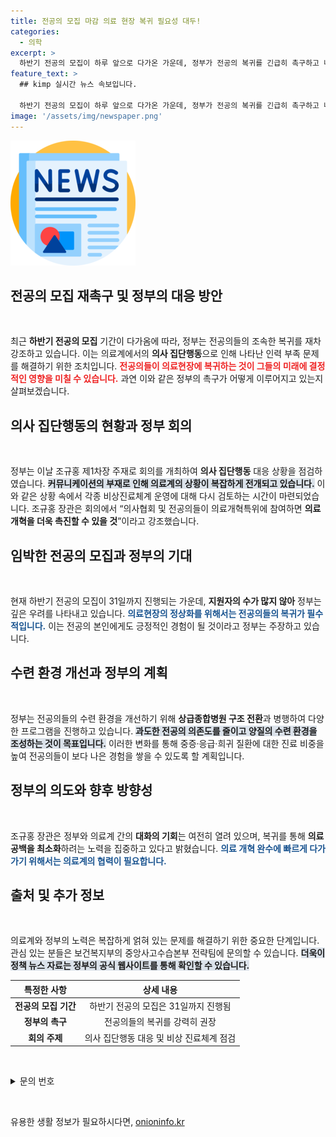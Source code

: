 ```yaml
---
title: 전공의 모집 마감 의료 현장 복귀 필요성 대두!
categories:
  - 의학
excerpt: >
  하반기 전공의 모집이 하루 앞으로 다가온 가운데, 정부가 전공의 복귀를 긴급히 촉구하고 나섰다. 의료계의 정상화를 위해 신상 공개 등 부당 행위에 엄중 대응할 방침도 밝혀졌다. 과연 전공의들은 응답할까?
feature_text: >
  ## kimp 실시간 뉴스 속보입니다.

  하반기 전공의 모집이 하루 앞으로 다가온 가운데, 정부가 전공의 복귀를 긴급히 촉구하고 나섰다. 의료계의 정상화를 위해 신상 공개 등 부당 행위에 엄중 대응할 방침도 밝혀졌다. 과연 전공의들은 응답할까?
image: '/assets/img/newspaper.png'
---
```


<p><img src="/assets/img/newspaper.png" alt="kimplant 속보" /></p>

<h2 data-ke-size="size26">전공의 모집 재촉구 및 정부의 대응 방안</h2>

<p data-ke-size="size16">&nbsp;</p>

<p>최근 <b>하반기 전공의 모집</b> 기간이 다가옴에 따라, 정부는 전공의들의 조속한 복귀를 재차 강조하고 있습니다. 이는 의료계에서의 <b>의사 집단행동</b>으로 인해 나타난 인력 부족 문제를 해결하기 위한 조치입니다. <b><span style="color: #ee2323;">전공의들이 의료현장에 복귀하는 것이 그들의 미래에 결정적인 영향을 미칠 수 있습니다.</span></b> 과연 이와 같은 정부의 촉구가 어떻게 이루어지고 있는지 살펴보겠습니다.</p>

<h2 data-ke-size="size26">의사 집단행동의 현황과 정부 회의</h2>

<p data-ke-size="size16">&nbsp;</p>

<p>정부는 이날 조규홍 제1차장 주재로 회의를 개최하여 <b>의사 집단행동</b> 대응 상황을 점검하였습니다. <b><span style="background-color: #21538527;">커뮤니케이션의 부재로 인해 의료계의 상황이 복잡하게 전개되고 있습니다.</span></b> 이와 같은 상황 속에서 각종 비상진료체계 운영에 대해 다시 검토하는 시간이 마련되었습니다. 조규홍 장관은 회의에서 “의사협회 및 전공의들이 의료개혁특위에 참여하면 <b>의료 개혁을 더욱 촉진할 수 있을 것</b>”이라고 강조했습니다.</p>

<h2 data-ke-size="size26">임박한 전공의 모집과 정부의 기대</h2>

<p data-ke-size="size16">&nbsp;</p>

<p>현재 하반기 전공의 모집이 31일까지 진행되는 가운데, <b>지원자의 수가 많지 않아</b> 정부는 깊은 우려를 나타내고 있습니다. <b><span style="color: #1a5490;">의료현장의 정상화를 위해서는 전공의들의 복귀가 필수적입니다.</span></b> 이는 전공의 본인에게도 긍정적인 경험이 될 것이라고 정부는 주장하고 있습니다.</p>

<h2 data-ke-size="size26">수련 환경 개선과 정부의 계획</h2>

<p data-ke-size="size16">&nbsp;</p>

<p>정부는 전공의들의 수련 환경을 개선하기 위해 <b>상급종합병원 구조 전환</b>과 병행하여 다양한 프로그램을 진행하고 있습니다. <b><span style="background-color: #21538527;">과도한 전공의 의존도를 줄이고 양질의 수련 환경을 조성하는 것이 목표입니다.</span></b> 이러한 변화를 통해 중증·응급·희귀 질환에 대한 진료 비중을 높여 전공의들이 보다 나은 경험을 쌓을 수 있도록 할 계획입니다.</p>

<h2 data-ke-size="size26">정부의 의도와 향후 방향성</h2>

<p data-ke-size="size16">&nbsp;</p>

<p>조규홍 장관은 정부와 의료계 간의 <b>대화의 기회</b>는 여전히 열려 있으며, 복귀를 통해 <b>의료공백을 최소화</b>하려는 노력을 집중하고 있다고 밝혔습니다. <b><span style="color: #1a5490;">의료 개혁 완수에 빠르게 다가가기 위해서는 의료계의 협력이 필요합니다.</span></b></p>

<h2 data-ke-size="size26">출처 및 추가 정보</h2>

<p data-ke-size="size16">&nbsp;</p>

<p>의료계와 정부의 노력은 복잡하게 얽혀 있는 문제를 해결하기 위한 중요한 단계입니다. 관심 있는 분들은 보건복지부의 중앙사고수습본부 전략팀에 문의할 수 있습니다. <b><span style="background-color: #21538527;">더욱이 정책 뉴스 자료는 정부의 공식 웹사이트를 통해 확인할 수 있습니다.</span></b> </p>

<table style="width: 100%; border-collapse: collapse;">
  <thead>
    <tr>
      <th style="text-align: center; height: 17px;"><b>특정한 사항</b></th>
      <th style="text-align: center; height: 17px;"><b>상세 내용</b></th>
    </tr>
  </thead>
  <tbody>
    <tr>
      <td style="text-align: center; height: 17px;"><b>전공의 모집 기간</b></td>
      <td style="text-align: center; height: 17px;">하반기 전공의 모집은 31일까지 진행됨</td>
    </tr>
    <tr>
      <td style="text-align: center; height: 17px;"><b>정부의 촉구</b></td>
      <td style="text-align: center; height: 17px;">전공의들의 복귀를 강력히 권장</td>
    </tr>
    <tr>
      <td style="text-align: center; height: 17px;"><b>회의 주제</b></td>
      <td style="text-align: center; height: 17px;">의사 집단행동 대응 및 비상 진료체계 점검</td>
    </tr>
  </tbody>
</table>

<p data-ke-size="size16">&nbsp;</p>

<p><details>
<summary>문의 번호</summary>
보건복지부 중앙사고수습본부 전략팀: 044-202-1605
</details></p>

<p data-ke-size="size16">&nbsp;</p>
유용한 생활 정보가 필요하시다면, <a href="https://onioninfo.kr" rel="dofollow">onioninfo.kr</a>


